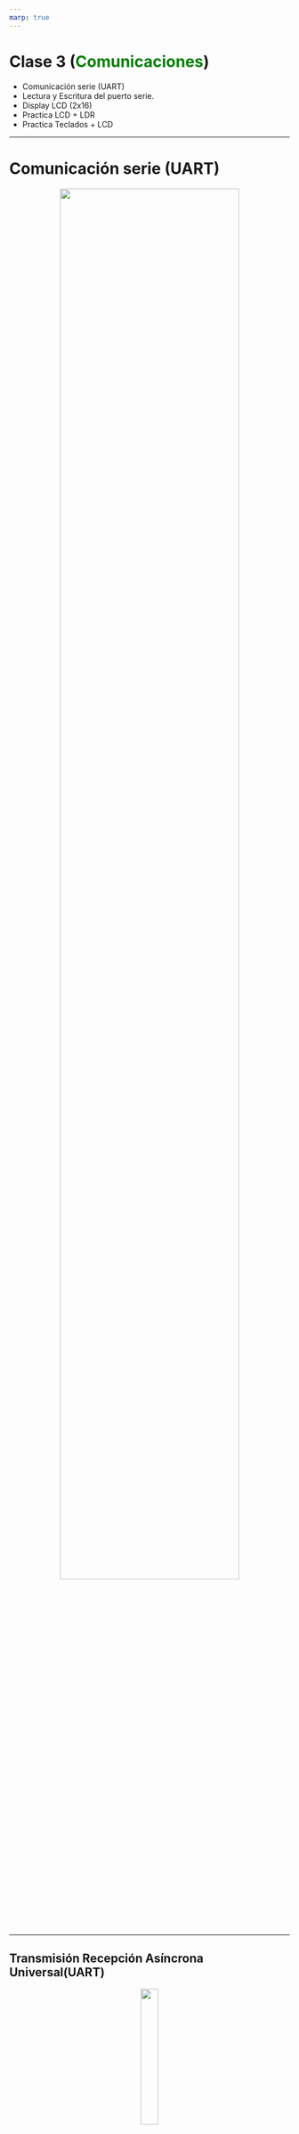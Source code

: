 ```yaml
---
marp: true
---
```

<!--
author: "Pablo Moreira"
theme: default
paginate: true
size: 16:9
footer: "[Link](https://github.com/pablomoreira/arduino_01/blob/main/clase03.md)"



-->
<style>
r { color: Red }
o { color: Orange }
g { color: Green }
</style> 

# Clase 3 (<g>Comunicaciones</g>)
- Comunicación serie (UART) 
- Lectura y Escritura del puerto serie.
- Display  LCD (2x16)
- Practica LCD + LDR
- Practica Teclados + LCD
---
# Comunicación serie (UART) 
<p align="center">
  <img width=80% src=img/uart.png>
</p>

---
## **Transmisión Recepción Asíncrona Universal(UART)**

<p align="center">
  <img width=25% src=img/arduinoPin01.png>
</p>

---

## **Puente USB a UART**


<p align="center">
  <img width=75% src=img/arduino_por_usb.png>
</p>

---
<p align="center">
  <img width=100% src=img/monitorSerie.png>
</p>

---
## **Ejercicio practico puerto serie 1.0**   
> Escribir un programa que utilice el puerto serie para enviar información a Arduino. Si la placa recibe un **1** se <r>active</r> un led y si recibe un **0** lo <r>apague</r>.   
---
#

```cpp
// Transmitir y recibir datos por el puerto Serie 
byte LED1 = 12;

void setup() {
  Serial.begin(9600);               // Configuración de la velocidad
  pinMode(LED1, OUTPUT);
  Serial.println("Start");          // Enviar por la UART Start
}

void loop() {
if (Serial.available()){            // Hay un dato?
  char c  = Serial.read();          // Leer el dato 
  if (c == '0'){                    // Si el dato es un 0?
    digitalWrite(LED1, LOW);
    Serial.println("LED OFF");
  }else if(c == '1'){               // Si el dato es un 1?
        digitalWrite(LED1, HIGH);
        Serial.println("LED ON");
    }
  } 
}
```
---
## **Ejercicio practico puerto serie 1.1**
> Escribir un programa que utilice el puerto serie para enviar información a Arduino. Si la placa recibe un 1 se active un led y si recibe un 0 lo apague.
Hay que tener en cuenta que si el Led está activo y recibe un 1 no se debe informar ni ejecutar acción.

## Estructura IF con 2 condiciones lógicas
```cpp

if (c == 0 && estado == HIGH){

}
else{

}

```
---
## **Display LCD (2x16)**

<p align="center">
  <img width=95% src=img/lcd-16x2.png>
</p>

---

## **Comunicación serie I2C**

<p align="center">
  <img width=95% src=img/lcd-16x2-i2c.png>
</p>

---
## **Bibliotecas**
<p align="center">
  <img width=60% src=img/lib0.png>
</p>

---
## **Bibliotecas**
<p align="center">
  <img width=90% src=img/lib1.png>
</p>

---

```cpp
#include <LiquidCrystal_I2C.h>
byte contador = 0;
LiquidCrystal_I2C lcd(0x27,16,2);

void setup() {
  lcd.init();
  lcd.backlight();
}


void loop() {
  lcd.clear();
  lcd.print(contador);
  contador++;
  delay(500);
}
```
---
## **Ejercicio práctico 1**
> Escribir un programa que lea valores analógicos de un circuito con una LDR y muestre las lecturas en un display conectado por I2C.

---
```cpp
#include <LiquidCrystal_I2C.h>
LiquidCrystal_I2C lcd(0x27,16,2);
void setup() {
  lcd.init();
  lcd.backlight();
}

void loop() {
  uint16_t analog0;
  analog0 = analogRead(A0);
  lcd.clear();
  lcd.print(analog0);
  delay(200);
} 
```
---
## **Teclados Matriciales**
<p align="center">
  <img width=50% src=img/4x3-Membrane-Keypad-Interface.jpg>
</p>

---

## **Esquema 1**

![bg right h:80%](img/4x3-1x1.png)

*Abierto*
| 2 | 6 |
|:-:|:-:|
|0 |1|
|1 |1|

*Cerrado*
| 2 | 6 |
|:-:|:-:|
|0 |0|
|1 |1|

---

```cpp
byte F1 = 2;
byte C1 = 6;
void setup() {
  Serial.begin(9600);
  pinMode(F1, OUTPUT);
  pinMode(C1, INPUT_PULLUP);
  digitalWrite(F1, HIGH);
  
}
void loop() {
  
  digitalWrite(F1, LOW);
  Serial.println(digitalRead(C1));
  digitalWrite(F1, HIGH);
  delay(500);
}

```
---
![bg w:70%](img/4x3-4x1.png)

---

```cpp
byte F1 = 2;
byte F2 = 3;
byte F3 = 4;
byte F4 = 5;
byte C1 = 6;
void setup() {
  // put your setup code here, to run once:
  Serial.begin(9600);
  pinMode(F1, OUTPUT);
  pinMode(F2, OUTPUT);
  pinMode(F3, OUTPUT);
  pinMode(F4, OUTPUT);
  pinMode(C1, INPUT_PULLUP);
  digitalWrite(F1, HIGH);
  digitalWrite(F2, HIGH);
  digitalWrite(F3, HIGH);
  digitalWrite(F4, HIGH);
}

void loop() {
  
  digitalWrite(F1, LOW);
  if (digitalRead(C1) == LOW) Serial.println("F1 C1");
  digitalWrite(F1, HIGH);
  
  digitalWrite(F2, LOW);
  if (digitalRead(C1) == LOW) Serial.println("F2 C1");
  digitalWrite(F2, HIGH);
  
  digitalWrite(F3, LOW);
  if (digitalRead(C1) == LOW) Serial.println("F3 C1");
  digitalWrite(F3, HIGH);
    
  digitalWrite(F4, LOW);
  if (digitalRead(C1) == LOW) Serial.println("F4 C1");
  digitalWrite(F4, HIGH);
  
  delay(120);
}
```
---
![bg w:70%](img/4x3-4x3.png)

---
```cpp
byte F1 = 2;
byte F2 = 3;
byte F3 = 4;
byte F4 = 5;

byte C1 = 6;
byte C2 = 7;
byte C3 = 8;

void setup() {
  // put your setup code here, to run once:
  Serial.begin(9600);
  pinMode(F1, OUTPUT);
  pinMode(F2, OUTPUT);
  pinMode(F3, OUTPUT);
  pinMode(F4, OUTPUT);
  pinMode(C1, INPUT_PULLUP);
  pinMode(C2, INPUT_PULLUP);
  pinMode(C3, INPUT_PULLUP);
  
  digitalWrite(F1, HIGH);
  digitalWrite(F2, HIGH);
  digitalWrite(F3, HIGH);
  digitalWrite(F4, HIGH);

}

void loop() {
  
  digitalWrite(F1, LOW);
  if (digitalRead(C1) == LOW) Serial.println("F1 C1");
  if (digitalRead(C2) == LOW) Serial.println("F1 C2");
  if (digitalRead(C3) == LOW) Serial.println("F1 C3");
  digitalWrite(F1, HIGH);
  
  digitalWrite(F2, LOW);
  if (digitalRead(C1) == LOW) Serial.println("F2 C1");
  if (digitalRead(C2) == LOW) Serial.println("F2 C2");
  if (digitalRead(C3) == LOW) Serial.println("F2 C3");
  digitalWrite(F2, HIGH);
  
  digitalWrite(F3, LOW);
  if (digitalRead(C1) == LOW) Serial.println("F3 C1");
  if (digitalRead(C2) == LOW) Serial.println("F3 C2");
  if (digitalRead(C3) == LOW) Serial.println("F3 C3");
  digitalWrite(F3, HIGH);
    
  digitalWrite(F4, LOW);
  if (digitalRead(C1) == LOW) Serial.println("F4 C1");
  if (digitalRead(C2) == LOW) Serial.println("F4 C2");
  if (digitalRead(C3) == LOW) Serial.println("F4 C3");
  digitalWrite(F4, HIGH);
  
  delay(120);
}

```